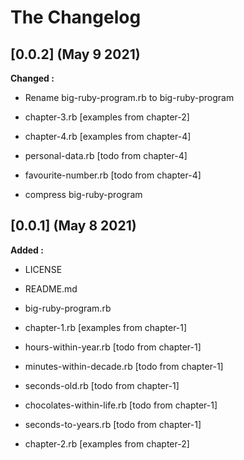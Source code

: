 # The Changelog

## [0.0.2] (May 9 2021)

**Changed :**
- Rename big-ruby-program.rb to big-ruby-program

- chapter-3.rb [examples from chapter-2]

- chapter-4.rb [examples from chapter-4]
- personal-data.rb [todo from chapter-4]
- favourite-number.rb [todo from chapter-4]
- compress big-ruby-program


## [0.0.1] (May 8 2021)

**Added :**

- LICENSE
- README.md
- big-ruby-program.rb
- chapter-1.rb [examples from chapter-1]
- hours-within-year.rb [todo from chapter-1]
- minutes-within-decade.rb [todo from chapter-1]
- seconds-old.rb [todo from chapter-1]
- chocolates-within-life.rb [todo from chapter-1]
- seconds-to-years.rb [todo from chapter-1]

- chapter-2.rb [examples from chapter-2]

